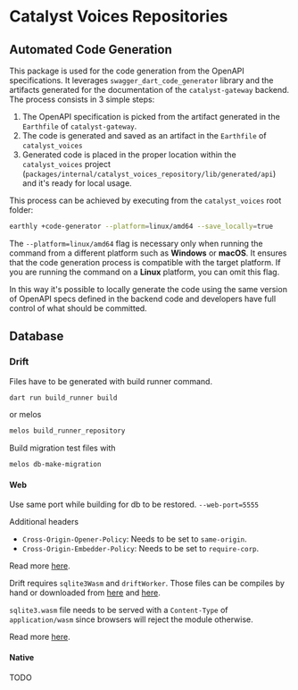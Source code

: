 # Catalyst Voices Repositories

## Automated Code Generation

This package is used for the code generation from the OpenAPI specifications.
It leverages `swagger_dart_code_generator` library and the artifacts generated
for the documentation of the `catalyst-gateway` backend.
The process consists in 3 simple steps:

1. The OpenAPI specification is picked from the artifact generated in the
   `Earthfile` of `catalyst-gateway`.
2. The code is generated and saved as an artifact in the `Earthfile` of
   `catalyst_voices`
3. Generated code is placed in the proper location within the `catalyst_voices`
   project (`packages/internal/catalyst_voices_repository/lib/generated/api`)
   and it's ready for local usage.

This process can be achieved by executing from the `catalyst_voices` root
folder:

```sh
earthly +code-generator --platform=linux/amd64 --save_locally=true
```

The `--platform=linux/amd64` flag is necessary only when running the command from
a different platform such as **Windows** or **macOS**.
It ensures that the code generation process is compatible with the target platform.
If you are running the command on a **Linux** platform, you can omit this flag.

In this way it's possible to locally generate the code using the same version of
OpenAPI specs defined in the backend code and developers have full control of
what should be committed.

## Database

### Drift

Files have to be generated with build runner command.

```bash
dart run build_runner build
```

or melos

```bash
melos build_runner_repository
```

Build migration test files with

```bash
melos db-make-migration
```

#### Web

Use same port while building for db to be restored. `--web-port=5555`

Additional headers

* `Cross-Origin-Opener-Policy`: Needs to be set to `same-origin`.
* `Cross-Origin-Embedder-Policy`: Needs to be set to `require-corp`.

Read more [here](https://drift.simonbinder.eu/platforms/web/#additional-headers).

Drift requires `sqlite3Wasm` and `driftWorker`. Those files can be compiles by hand or
downloaded from [here](https://github.com/simolus3/sqlite3.dart/releases)
and [here](https://github.com/simolus3/drift/releases).

`sqlite3.wasm` file needs to be served with a `Content-Type` of `application/wasm` since browsers
will reject the module otherwise.

Read more [here](https://drift.simonbinder.eu/platforms/web/#prerequisites).

#### Native

TODO
